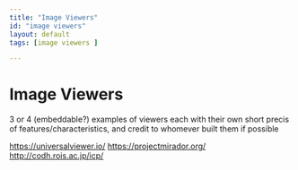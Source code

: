 ```yaml
---
title: "Image Viewers"
id: "image viewers"
layout: default
tags: [image viewers ]

---
```


# Image Viewers

3 or 4 (embeddable?) examples of viewers each with their own short precis of features/characteristics, and credit to whomever built them if possible

<https://universalviewer.io/>
<https://projectmirador.org/>
<http://codh.rois.ac.jp/icp/>
